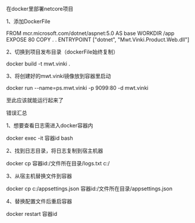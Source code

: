 在docker里部署netcore项目

1、添加DockerFile

FROM mcr.microsoft.com/dotnet/aspnet:5.0 AS base
WORKDIR /app
EXPOSE 80
COPY . .
ENTRYPOINT ["dotnet", "Mwt.Vinki.Product.Web.dll"]

2、切换到项目发布目录（dockerFile始终复制）

docker build -t mwt.vinki .

3、将创建好的mwt.vinki镜像放到容器里启动

docker run --name=ps.mwt.vinki -p 9099:80 -d mwt.vinki

至此应该就能运行起来了

错误汇总

1、想要查看日志需进入docker容器内

docker exec -it 容器id bash 

2、找到日志目录，将日志复制到宿主机器

docker cp 容器id:/文件所在目录/logs.txt c:/

3、从宿主机替换文件到容器

docker cp c:/appsettings.json 容器id:/文件所在目录/appsettings.json

4、替换配置文件后重启容器

docker restart 容器id

